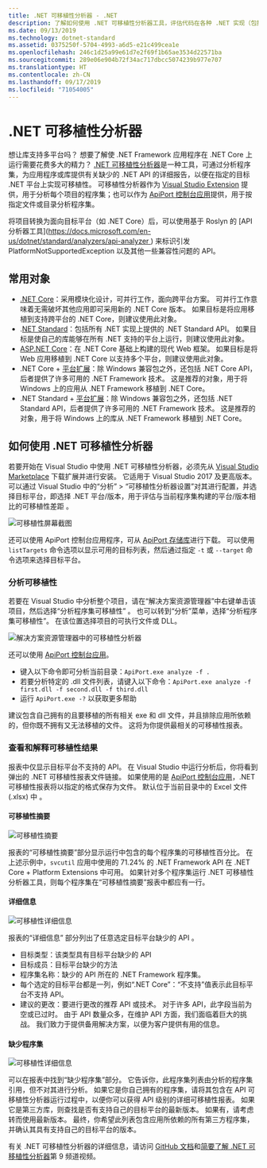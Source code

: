 ```yaml
---
title: .NET 可移植性分析器 - .NET
description: 了解如何使用 .NET 可移植性分析器工具，评估代码在各种 .NET 实现（包括 .NET Core、.NET Standard、UWP 和 Xamarin）间的可移植性。
ms.date: 09/13/2019
ms.technology: dotnet-standard
ms.assetid: 0375250f-5704-4993-a6d5-e21c499cea1e
ms.openlocfilehash: 246c1d25a99e61d7e2f69f1b65ae3534d22571ba
ms.sourcegitcommit: 289e06e904b72f34ac717dbcc5074239b977e707
ms.translationtype: HT
ms.contentlocale: zh-CN
ms.lasthandoff: 09/17/2019
ms.locfileid: "71054005"
---
```

# <a name="the-net-portability-analyzer"></a>.NET 可移植性分析器

想让库支持多平台吗？ 想要了解使 .NET Framework 应用程序在 .NET Core 上运行需要花费多大的精力？  [.NET 可移植性分析器](https://github.com/microsoft/dotnet-apiport)是一种工具，可通过分析程序集，为应用程序或库提供有关缺少的 .NET API 的详细报告，以便在指定的目标 .NET 平台上实现可移植性。 可移植性分析器作为 [Visual Studio Extension](https://marketplace.visualstudio.com/items?itemName=ConnieYau.NETPortabilityAnalyzer) 提供，用于分析每个项目的程序集；也可以作为 [ApiPort 控制台应用](https://aka.ms/apiportdownload)提供，用于按指定文件或目录分析程序集。

将项目转换为面向目标平台（如 .NET Core）后，可以使用基于 Roslyn 的 [API 分析器工具]([https://docs.microsoft.com/en-us/dotnet/standard/analyzers/api-analyzer ](api-analyzer.md)) 来标识引发 PlatformNotSupportedException 以及其他一些兼容性问题的 API。

## <a name="common-targets"></a>常用对象

- [.NET Core](../../core/index.md)：采用模块化设计，可并行工作，面向跨平台方案。 可并行工作意味着无需破坏其他应用即可采用新的 .NET Core 版本。 如果目标是将应用移植到支持跨平台的 .NET Core，则建议使用此对象。 
- .[NET Standard](../../standard/net-standard.md)：包括所有 .NET 实现上提供的 .NET Standard API。 如果目标是使自己的库能够在所有 .NET 支持的平台上运行，则建议使用此对象。  
- [ASP.NET Core](/aspnet/core)：在 .NET Core 基础上构建的现代 Web 框架。 如果目标是将 Web 应用移植到 .NET Core 以支持多个平台，则建议使用此对象。
- .NET Core + [平台扩展](../../core/porting/windows-compat-pack.md)：除 Windows 兼容包之外，还包括 .NET Core API，后者提供了许多可用的 .NET Framework 技术。 这是推荐的对象，用于将 Windows 上的应用从 .NET Framework 移植到 .NET Core。
- .NET Standard + [平台扩展](../../core/porting/windows-compat-pack.md)：除 Windows 兼容包之外，还包括 .NET Standard API，后者提供了许多可用的 .NET Framework 技术。 这是推荐的对象，用于将 Windows 上的库从 .NET Framework 移植到 .NET Core。

## <a name="how-to-use-the-net-portability-analyzer"></a>如何使用 .NET 可移植性分析器

若要开始在 Visual Studio 中使用 .NET 可移植性分析器，必须先从 [Visual Studio Marketplace](https://marketplace.visualstudio.com/items?itemName=ConnieYau.NETPortabilityAnalyzer) 下载扩展并进行安装。 它适用于 Visual Studio 2017 及更高版本。 可以通过 Visual Studio 中的“分析” > “可移植性分析器设置”对其进行配置，并选择目标平台，即选择 .NET 平台/版本，用于评估与当前程序集构建的平台/版本相比的可移植性差距   。

![可移植性屏幕截图](./media/portability-analyzer/portability-screenshot.png)

还可以使用 ApiPort 控制台应用程序，可从 [ApiPort 存储库](https://aka.ms/apiportdownload)进行下载。 可以使用 `listTargets` 命令选项以显示可用的目标列表，然后通过指定 `-t` 或 `--target` 命令选项来选择目标平台。 

### <a name="analyze-portability"></a>分析可移植性
若要在 Visual Studio 中分析整个项目，请在“解决方案资源管理器”中右键单击该项目，然后选择“分析程序集可移植性”   。 也可以转到“分析”菜单，选择“分析程序集可移植性”。   在该位置选择项目的可执行文件或 DLL。

![解决方案资源管理器中的可移植性分析器](./media/portability-analyzer/portability-solution-explorer.png)

还可以使用 [ApiPort 控制台应用](https://aka.ms/apiportdownload)。 

- 键入以下命令即可分析当前目录：`ApiPort.exe analyze -f .`
- 若要分析特定的 .dll 文件列表，请键入以下命令：`ApiPort.exe analyze -f first.dll -f second.dll -f third.dll`
- 运行 `ApiPort.exe -?` 以获取更多帮助

建议包含自己拥有的且要移植的所有相关 exe 和 dll 文件，并且排除应用所依赖的，但你既不拥有又无法移植的文件。 这将为你提供最相关的可移植性报表。  

### <a name="view-and-interpret-portability-result"></a>查看和解释可移植性结果

报表中仅显示目标平台不支持的 API。 在 Visual Studio 中运行分析后，你将看到弹出的 .NET 可移植性报表文件链接。 如果使用的是 [ApiPort 控制台应用](https://aka.ms/apiportdownload)，.NET 可移植性报表将以指定的格式保存为文件。 默认位于当前目录中的 Excel 文件 (.xlsx) 中  。

#### <a name="portability-summary"></a>可移植性摘要 

![可移植性摘要](./media/portability-analyzer/portabilitysummary.png)

报表的“可移植性摘要”部分显示运行中包含的每个程序集的可移植性百分比。 在上述示例中，`svcutil` 应用中使用的 71.24% 的 .NET Framework API 在 .NET Core + Platform Extensions 中可用。 如果针对多个程序集运行 .NET 可移植性分析器工具，则每个程序集在“可移植性摘要”报表中都应有一行。

#### <a name="details"></a>详细信息

![可移植性详细信息](./media/portability-analyzer/portabilitydetails.png)

报表的“详细信息”  部分列出了任意选定目标平台缺少的 API  。 

- 目标类型：该类型具有目标平台缺少的 API 
- 目标成员：目标平台缺少的方法 
- 程序集名称：缺少的 API 所在的 .NET Framework 程序集。 
- 每个选定的目标平台都是一列，例如“.NET Core”：“不支持”值表示此目标平台不支持 API。 
- 建议的更改：要进行更改的推荐 API 或技术。 对于许多 API，此字段当前为空或已过时。 由于 API 数量众多，在维护 API 方面，我们面临着巨大的挑战。 我们致力于提供备用解决方案，以便为客户提供有用的信息。

#### <a name="missing-assemblies"></a>缺少程序集

![可移植性详细信息](./media/portability-analyzer/missingassemblies.png)

可以在报表中找到“缺少程序集”部分。 它告诉你，此程序集列表由分析的程序集引用，但不对其进行分析。 如果它是你自己拥有的程序集，请将其包含在 API 可移植性分析器运行过程中，以便你可以获得 API 级别的详细可移植性报表。 如果它是第三方库，则查找是否有支持自己的目标平台的最新版本。 如果有，请考虑转而使用最新版本。 最终，你希望此列表包含应用所依赖的所有第三方程序集，并确认其具有支持自己的目标平台的版本。  

有关 .NET 可移植性分析器的详细信息，请访问 [GitHub 文档](https://github.com/Microsoft/dotnet-apiport#documentation)和[简要了解 .NET 可移植性分析器](https://channel9.msdn.com/Blogs/Seth-Juarez/A-Brief-Look-at-the-NET-Portability-Analyzer)第 9 频道视频。
